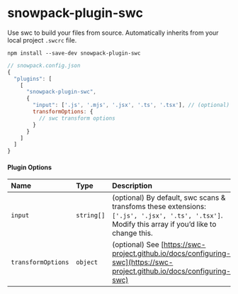 # snowpack-plugin-swc

Use swc to build your files from source. Automatically inherits from your local project `.swcrc` file.

```
npm install --save-dev snowpack-plugin-swc
```

```js
// snowpack.config.json
{
  "plugins": [
    [
      "snowpack-plugin-swc",
      {
        "input": ['.js', '.mjs', '.jsx', '.ts', '.tsx'], // (optional) specify files for swc to transform
        transformOptions: {
          // swc transform options
        }
      }
    ]
  ]
}
```

#### Plugin Options

| Name               | Type       | Description                                                                                                                                      |
| :----------------- | :--------- | :----------------------------------------------------------------------------------------------------------------------------------------------- |
| `input`            | `string[]` | (optional) By default, swc scans & transfoms these extensions: `['.js', '.jsx', '.ts', '.tsx']`. Modify this array if you’d like to change this. |
| `transformOptions` | `object`   | (optional) See [https://swc-project.github.io/docs/configuring-swc](https://swc-project.github.io/docs/configuring-swc)                          |
